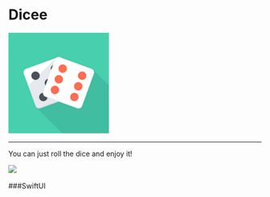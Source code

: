 # Dicee

<img src="https://github.com/DmitriiSafin/Dicee-SwiftUI/blob/main/Dicee-SwiftUI/Assets.xcassets/AppIcon.appiconset/1024.png" width="200">

___

You can just roll the dice and enjoy it!

<img src="https://github.com/DmitriiSafin/Dicee-SwiftUI/blob/main/ReadmeResources/appWork.gif" width="300">

###SwiftUI
